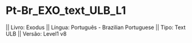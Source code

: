# Pt-Br_EXO_text_ULB_L1

|| Livro: Exodus
|| Língua: Português - Brazilian Portuguese
|| Tipo: Text ULB
|| Versão: Level1 v8
